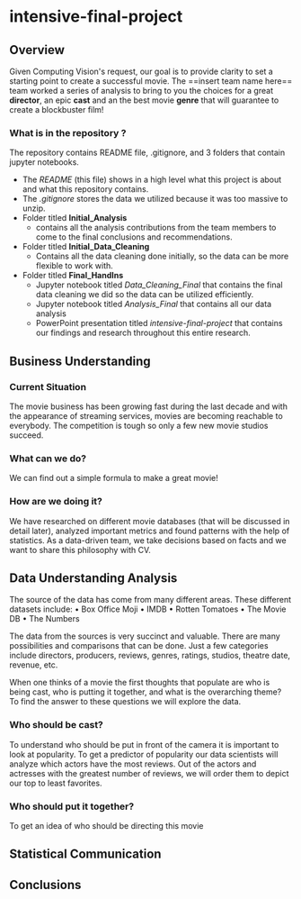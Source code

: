 # intensive-final-project

## Overview
Given Computing Vision's request, our goal is to provide clarity to set a starting point to create a successful movie. The ==insert team name here== team worked a series of analysis to bring to you the choices for a great **director**, an epic **cast** and an the best movie **genre** that will guarantee to create a blockbuster film! 

### What is in the repository ?

The repository contains README file, .gitignore, and 3 folders that contain jupyter notebooks.

- The *README* (this file) shows in a high level what this project is about and what this repository contains.
- The *.gitignore* stores the data we utilized because it was too massive to unzip.
- Folder titled **Initial_Analysis**
  - contains all the analysis contributions from the team members to come to the final conclusions and recommendations.
- Folder titled **Initial_Data_Cleaning**
  - Contains all the data cleaning done initially, so the data can be more flexible to work with.
- Folder titled **Final_HandIns**
  - Jupyter notebook titled *Data_Cleaning_Final* that contains the final data cleaning we did so the data can be utilized efficiently.
  - Jupyter notebook titled *Analysis_Final* that contains all our data analysis 
  - PowerPoint presentation titled *intensive-final-project* that contains our findings and research throughout this entire research.

## Business Understanding
### Current Situation 
The movie business has been growing fast during the last decade and with the appearance of streaming services, movies are becoming reachable to everybody. The competition is tough so only a few new movie studios succeed. 
### What can we do?
We can find out a simple formula to make a great movie!
### How are we doing it?
We have researched on different movie databases (that will be discussed in detail later), analyzed important metrics and found patterns with the help of statistics. 
As a data-driven team, we take decisions based on facts and we want to share this philosophy with CV. 

## Data Understanding Analysis 
The source of the data has come from many different areas. These different datasets include:
	• Box Office Moji
	• IMDB
	• Rotten Tomatoes
	• The Movie DB
	• The Numbers

The data from the sources is very succinct and valuable.  There are many possibilities and comparisons that can be done. Just a few categories include directors, producers, reviews, genres,  ratings, studios, theatre date, revenue, etc.

When one thinks of a movie the first thoughts that populate are who is being cast, who is putting it together, and what is the overarching theme?  To find the answer to these questions we will explore the data. 

### Who should be cast?
To understand who should be put in front of the camera it is important to look at popularity. To get a predictor of popularity our data scientists will analyze which actors have the most reviews. Out of the actors and actresses with the greatest number of reviews, we will order them to depict our top to least favorites.

### Who should put it together?
To get an idea of who should be directing this movie







## Statistical Communication 
## Conclusions 
